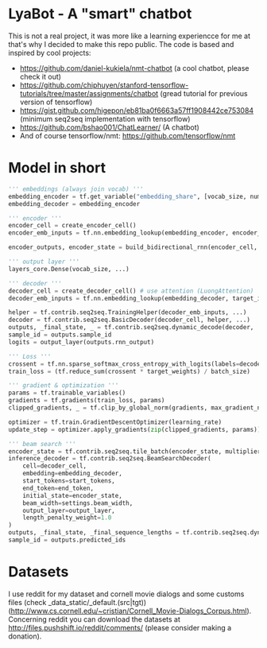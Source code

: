 # LyaBot - A "smart" chatbot
This is not a real project, it was more like a learning experiencce for me at that's why I decided to make this repo public. The code is based and inspired by cool projects:
- https://github.com/daniel-kukiela/nmt-chatbot (a cool chatbot, please check it out)
- https://github.com/chiphuyen/stanford-tensorflow-tutorials/tree/master/assignments/chatbot (gread tutorial for previous version of tensorflow)
- https://gist.github.com/higepon/eb81ba0f6663a57ff1908442ce753084 (minimum seq2seq implementation with tensorflow)
- https://github.com/bshao001/ChatLearner/ (A chatbot)
- And of course tensorflow/nmt:  https://github.com/tensorflow/nmt

# Model in short
```python
''' embeddings (always join vocab) '''
embedding_encoder = tf.get_variable("embedding_share", [vocab_size, num_units])
embedding_decoder = embedding_encoder

''' encoder '''
encoder_cell = create_encoder_cell()
encoder_emb_inputs = tf.nn.embedding_lookup(embedding_encoder, encoder_inputs, ...)

encoder_outputs, encoder_state = build_bidirectional_rnn(encoder_cell, ...)

''' output layer '''
layers_core.Dense(vocab_size, ...)

''' decoder '''
decoder_cell = create_decoder_cell() # use attention (LuongAttention)
decoder_emb_inputs = tf.nn.embedding_lookup(embedding_decoder, target_inputs)

helper = tf.contrib.seq2seq.TrainingHelper(decoder_emb_inputs, ...)
decoder = tf.contrib.seq2seq.BasicDecoder(decoder_cell, helper, ...)
outputs, _final_state, _ = tf.contrib.seq2seq.dynamic_decode(decoder, ...)
sample_id = outputs.sample_id
logits = output_layer(outputs.rnn_output)

''' Loss '''
crossent = tf.nn.sparse_softmax_cross_entropy_with_logits(labels=decoder_outputs, logits=logits)
train_loss = (tf.reduce_sum(crossent * target_weights) / batch_size)

''' gradient & optimization '''
params = tf.trainable_variables()
gradients = tf.gradients(train_loss, params)
clipped_gradients, _ = tf.clip_by_global_norm(gradients, max_gradient_norm)

optimizer = tf.train.GradientDescentOptimizer(learning_rate)
update_step = optimizer.apply_gradients(zip(clipped_gradients, params))

''' beam search '''
encoder_state = tf.contrib.seq2seq.tile_batch(encoder_state, multiplier=settings.beam_width)
inference_decoder = tf.contrib.seq2seq.BeamSearchDecoder(
	cell=decoder_cell,
	embedding=embedding_decoder,
	start_tokens=start_tokens,
	end_token=end_token,
	initial_state=encoder_state,
	beam_width=settings.beam_width,
	output_layer=output_layer,
	length_penalty_weight=1.0
)
outputs, _final_state, _final_sequence_lengths = tf.contrib.seq2seq.dynamic_decode(...)
sample_id = outputs.predicted_ids
```

 
# Datasets
I use reddit for my dataset and cornell movie dialogs and some customs files (check _data_static/_default.(src|tgt)) (http://www.cs.cornell.edu/~cristian/Cornell_Movie-Dialogs_Corpus.html).
Concerning reddit you can download the datasets at http://files.pushshift.io/reddit/comments/ (please consider making a donation).
